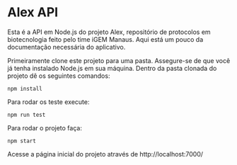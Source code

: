 # Alex API

Esta é a API em Node.js do projeto Alex, repositório de protocolos em biotecnologia feito pelo time iGEM Manaus. Aqui está um pouco da documentação necessária do aplicativo.

Primeiramente clone este projeto para uma pasta. Assegure-se de que você já tenha instalado Node.js em sua máquina. Dentro da pasta clonada do projeto dê os seguintes comandos:

```
npm install
```

Para rodar os teste execute:

```
npm run test
```

Para rodar o projeto faça:

```
npm start
```

Acesse a página inicial do projeto através de http://localhost:7000/
